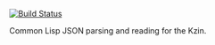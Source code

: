 [![Build Status](https://travis-ci.com/yitzchak/shasht.svg?branch=master)](https://travis-ci.com/yitzchak/shasht)

Common Lisp JSON parsing and reading for the Kzin.
